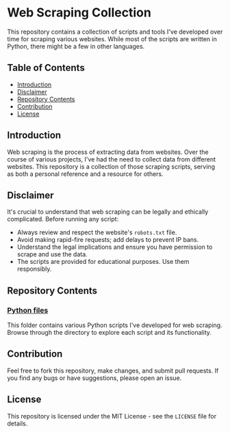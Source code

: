 # Web Scraping Collection

This repository contains a collection of scripts and tools I've developed over time for scraping various websites. While most of the scripts are written in Python, there might be a few in other languages.

## Table of Contents
- [Introduction](#introduction)
- [Disclaimer](#disclaimer)
- [Repository Contents](#Repository-Contents)
- [Contribution](#contribution)
- [License](#license)

## Introduction

Web scraping is the process of extracting data from websites. Over the course of various projects, I've had the need to collect data from different websites. This repository is a collection of those scraping scripts, serving as both a personal reference and a resource for others.

## Disclaimer

It's crucial to understand that web scraping can be legally and ethically complicated. Before running any script:
- Always review and respect the website's `robots.txt` file.
- Avoid making rapid-fire requests; add delays to prevent IP bans.
- Understand the legal implications and ensure you have permission to scrape and use the data.
- The scripts are provided for educational purposes. Use them responsibly.

## Repository Contents

### [Python files](https://github.com/Saisudhirn/Scraping_craft/tree/main/Python%20files)
This folder contains various Python scripts I've developed for web scraping. Browse through the directory to explore each script and its functionality.


## Contribution

Feel free to fork this repository, make changes, and submit pull requests. If you find any bugs or have suggestions, please open an issue.

## License

This repository is licensed under the MIT License - see the `LICENSE` file for details.
